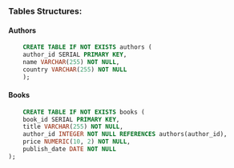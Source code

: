 ### Tables Structures:

#### Authors

```sql
    CREATE TABLE IF NOT EXISTS authors (
    author_id SERIAL PRIMARY KEY,
    name VARCHAR(255) NOT NULL,
    country VARCHAR(255) NOT NULL
    );
```


#### Books

```sql
    CREATE TABLE IF NOT EXISTS books (
    book_id SERIAL PRIMARY KEY,
    title VARCHAR(255) NOT NULL,
    author_id INTEGER NOT NULL REFERENCES authors(author_id),
    price NUMERIC(10, 2) NOT NULL,
    publish_date DATE NOT NULL
);
```

